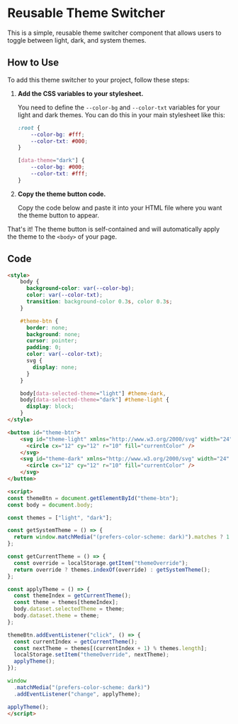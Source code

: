 # Reusable Theme Switcher

This is a simple, reusable theme switcher component that allows users to toggle between light, dark, and system themes.

## How to Use

To add this theme switcher to your project, follow these steps:

1.  **Add the CSS variables to your stylesheet.**

    You need to define the `--color-bg` and `--color-txt` variables for your light and dark themes. You can do this in your main stylesheet like this:

    ```css
    :root {
        --color-bg: #fff;
        --color-txt: #000;
    }

    [data-theme="dark"] {
        --color-bg: #000;
        --color-txt: #fff;
    }
    ```

2.  **Copy the theme button code.**

    Copy the code below and paste it into your HTML file where you want the theme button to appear.

That's it! The theme button is self-contained and will automatically apply the theme to the `<body>` of your page.

## Code

```html
<style>
    body {
      background-color: var(--color-bg);
      color: var(--color-txt);
      transition: background-color 0.3s, color 0.3s;
    }

    #theme-btn {
      border: none;
      background: none;
      cursor: pointer;
      padding: 0;
      color: var(--color-txt);
      svg {
        display: none;
      }
    }

    body[data-selected-theme="light"] #theme-dark,
    body[data-selected-theme="dark"] #theme-light {
      display: block;
    }
</style>

<button id="theme-btn">
    <svg id="theme-light" xmlns="http://www.w3.org/2000/svg" width="24" height="24" viewBox="0 0 24 24">
      <circle cx="12" cy="12" r="10" fill="currentColor" />
    </svg>
    <svg id="theme-dark" xmlns="http://www.w3.org/2000/svg" width="24" height="24" viewBox="0 0 24 24">
      <circle cx="12" cy="12" r="10" fill="currentColor" />
    </svg>
</button>

<script>
const themeBtn = document.getElementById("theme-btn");
const body = document.body;

const themes = ["light", "dark"];

const getSystemTheme = () => {
  return window.matchMedia("(prefers-color-scheme: dark)").matches ? 1 : 0;
};

const getCurrentTheme = () => {
  const override = localStorage.getItem("themeOverride");
  return override ? themes.indexOf(override) : getSystemTheme();
};

const applyTheme = () => {
  const themeIndex = getCurrentTheme();
  const theme = themes[themeIndex];
  body.dataset.selectedTheme = theme;
  body.dataset.theme = theme;
};

themeBtn.addEventListener("click", () => {
  const currentIndex = getCurrentTheme();
  const nextTheme = themes[(currentIndex + 1) % themes.length];
  localStorage.setItem("themeOverride", nextTheme);
  applyTheme();
});

window
  .matchMedia("(prefers-color-scheme: dark)")
  .addEventListener("change", applyTheme);

applyTheme();
</script>
```
